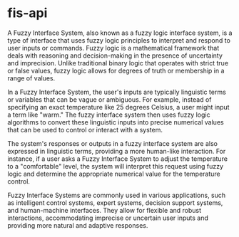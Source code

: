 # fis-api

A Fuzzy Interface System, also known as a fuzzy logic interface system, is a type of interface that uses fuzzy logic principles to interpret and respond to user inputs or commands. Fuzzy logic is a mathematical framework that deals with reasoning and decision-making in the presence of uncertainty and imprecision. Unlike traditional binary logic that operates with strict true or false values, fuzzy logic allows for degrees of truth or membership in a range of values.

In a Fuzzy Interface System, the user's inputs are typically linguistic terms or variables that can be vague or ambiguous. For example, instead of specifying an exact temperature like 25 degrees Celsius, a user might input a term like "warm." The fuzzy interface system then uses fuzzy logic algorithms to convert these linguistic inputs into precise numerical values that can be used to control or interact with a system.

The system's responses or outputs in a fuzzy interface system are also expressed in linguistic terms, providing a more human-like interaction. For instance, if a user asks a Fuzzy Interface System to adjust the temperature to a "comfortable" level, the system will interpret this request using fuzzy logic and determine the appropriate numerical value for the temperature control.

Fuzzy Interface Systems are commonly used in various applications, such as intelligent control systems, expert systems, decision support systems, and human-machine interfaces. They allow for flexible and robust interactions, accommodating imprecise or uncertain user inputs and providing more natural and adaptive responses.